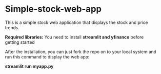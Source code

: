 # Simple-stock-web-app
This is a simple stock web application that displays the stock and price trends. 


**Required libraries:**
You need to install **streamlit and yfinance** before getting started

After the installation, you can just fork the repo on to your local system and run this command to display the web app:

**streamlit run myapp.py**





